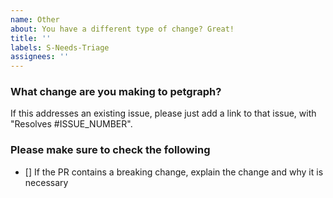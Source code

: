 ```yaml
---
name: Other
about: You have a different type of change? Great!
title: ''
labels: S-Needs-Triage
assignees: ''
---
```


<!--
  -- Thanks for opening a `petgraph` pull request!
  -- We require PR titles to follow the Conventional Commits specification,
  -- https://www.conventionalcommits.org/en/v1.0.0/. This helps us generate
  -- changelogs and follow semantic versioning.
  --
  -- Start the PR title with one of the following:
  --  * `feat:` for new features
  --  * `fix:` for bug fixes
  --  * `refactor:` for code refactors
  --  * `docs:` for documentation changes
  --  * `test:` for test changes
  --  * `perf:` for performance improvements
  --  * `revert:` for reverting changes
  --  * `ci:` for CI/CD changes
  --  * `chore:` for changes that don't fit in any of the above categories
  -- The last two categories will not be included in the changelog.
  --
  -- If your PR includes a breaking change, please add a `!` after the type
  -- and include a `BREAKING CHANGE:` line in the body of the PR describing
  -- the necessary changes for users to update their code.
  --
  -- Please also fill out the template below. We appreciate it :)
  -->

### What change are you making to petgraph?

If this addresses an existing issue, please just add a link to that issue, with "Resolves #ISSUE_NUMBER".

### Please make sure to check the following

- [] If the PR contains a breaking change, explain the change and why it is necessary
